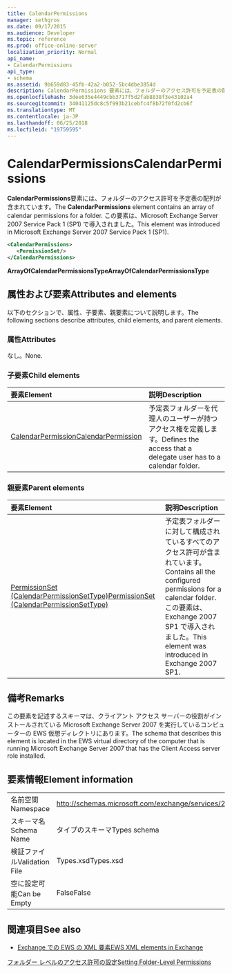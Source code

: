 ```yaml
---
title: CalendarPermissions
manager: sethgros
ms.date: 09/17/2015
ms.audience: Developer
ms.topic: reference
ms.prod: office-online-server
localization_priority: Normal
api_name:
- CalendarPermissions
api_type:
- schema
ms.assetid: 9b659d83-45fb-42a2-b052-5bc4dbe3854d
description: CalendarPermissions 要素には、フォルダーのアクセス許可を予定表の配列が含まれています。 この要素は、Microsoft Exchange Server 2007 Service Pack 1 (SP1) で導入されました。
ms.openlocfilehash: 3dee635e4449cbb3717f5d2fab8838f3e43102a4
ms.sourcegitcommit: 34041125dc8c5f993b21cebfc4f8b72f0fd2cb6f
ms.translationtype: MT
ms.contentlocale: ja-JP
ms.lasthandoff: 06/25/2018
ms.locfileid: "19759595"
---
```

# <a name="calendarpermissions"></a><span data-ttu-id="07299-104">CalendarPermissions</span><span class="sxs-lookup"><span data-stu-id="07299-104">CalendarPermissions</span></span>

<span data-ttu-id="07299-105">**CalendarPermissions**要素には、フォルダーのアクセス許可を予定表の配列が含まれています。</span><span class="sxs-lookup"><span data-stu-id="07299-105">The **CalendarPermissions** element contains an array of calendar permissions for a folder.</span></span> <span data-ttu-id="07299-106">この要素は、Microsoft Exchange Server 2007 Service Pack 1 (SP1) で導入されました。</span><span class="sxs-lookup"><span data-stu-id="07299-106">This element was introduced in Microsoft Exchange Server 2007 Service Pack 1 (SP1).</span></span> 
  
```xml
<CalendarPermissions>
   <PermissionSet/>
</CalendarPermissions>
```

 <span data-ttu-id="07299-107">**ArrayOfCalendarPermissionsType**</span><span class="sxs-lookup"><span data-stu-id="07299-107">**ArrayOfCalendarPermissionsType**</span></span>
## <a name="attributes-and-elements"></a><span data-ttu-id="07299-108">属性および要素</span><span class="sxs-lookup"><span data-stu-id="07299-108">Attributes and elements</span></span>

<span data-ttu-id="07299-109">以下のセクションで、属性、子要素、親要素について説明します。</span><span class="sxs-lookup"><span data-stu-id="07299-109">The following sections describe attributes, child elements, and parent elements.</span></span>
  
### <a name="attributes"></a><span data-ttu-id="07299-110">属性</span><span class="sxs-lookup"><span data-stu-id="07299-110">Attributes</span></span>

<span data-ttu-id="07299-111">なし。</span><span class="sxs-lookup"><span data-stu-id="07299-111">None.</span></span>
  
### <a name="child-elements"></a><span data-ttu-id="07299-112">子要素</span><span class="sxs-lookup"><span data-stu-id="07299-112">Child elements</span></span>

|<span data-ttu-id="07299-113">**要素**</span><span class="sxs-lookup"><span data-stu-id="07299-113">**Element**</span></span>|<span data-ttu-id="07299-114">**説明**</span><span class="sxs-lookup"><span data-stu-id="07299-114">**Description**</span></span>|
|:-----|:-----|
|[<span data-ttu-id="07299-115">CalendarPermission</span><span class="sxs-lookup"><span data-stu-id="07299-115">CalendarPermission</span></span>](calendarpermission.md) <br/> |<span data-ttu-id="07299-116">予定表フォルダーを代理人のユーザーが持つアクセス権を定義します。</span><span class="sxs-lookup"><span data-stu-id="07299-116">Defines the access that a delegate user has to a calendar folder.</span></span>  <br/> |
   
### <a name="parent-elements"></a><span data-ttu-id="07299-117">親要素</span><span class="sxs-lookup"><span data-stu-id="07299-117">Parent elements</span></span>

|<span data-ttu-id="07299-118">**要素**</span><span class="sxs-lookup"><span data-stu-id="07299-118">**Element**</span></span>|<span data-ttu-id="07299-119">**説明**</span><span class="sxs-lookup"><span data-stu-id="07299-119">**Description**</span></span>|
|:-----|:-----|
|[<span data-ttu-id="07299-120">PermissionSet (CalendarPermissionSetType)</span><span class="sxs-lookup"><span data-stu-id="07299-120">PermissionSet (CalendarPermissionSetType)</span></span>](permissionset-calendarpermissionsettype.md) <br/> |<span data-ttu-id="07299-121">予定表フォルダーに対して構成されているすべてのアクセス許可が含まれています。</span><span class="sxs-lookup"><span data-stu-id="07299-121">Contains all the configured permissions for a calendar folder.</span></span> <span data-ttu-id="07299-122">この要素は、Exchange 2007 SP1 で導入されました。</span><span class="sxs-lookup"><span data-stu-id="07299-122">This element was introduced in Exchange 2007 SP1.</span></span>  <br/> |
   
## <a name="remarks"></a><span data-ttu-id="07299-123">備考</span><span class="sxs-lookup"><span data-stu-id="07299-123">Remarks</span></span>

<span data-ttu-id="07299-124">この要素を記述するスキーマは、クライアント アクセス サーバーの役割がインストールされている Microsoft Exchange Server 2007 を実行しているコンピューターの EWS 仮想ディレクトリにあります。</span><span class="sxs-lookup"><span data-stu-id="07299-124">The schema that describes this element is located in the EWS virtual directory of the computer that is running Microsoft Exchange Server 2007 that has the Client Access server role installed.</span></span>
  
## <a name="element-information"></a><span data-ttu-id="07299-125">要素情報</span><span class="sxs-lookup"><span data-stu-id="07299-125">Element information</span></span>

|||
|:-----|:-----|
|<span data-ttu-id="07299-126">名前空間</span><span class="sxs-lookup"><span data-stu-id="07299-126">Namespace</span></span>  <br/> |http://schemas.microsoft.com/exchange/services/2006/types  <br/> |
|<span data-ttu-id="07299-127">スキーマ名</span><span class="sxs-lookup"><span data-stu-id="07299-127">Schema Name</span></span>  <br/> |<span data-ttu-id="07299-128">タイプのスキーマ</span><span class="sxs-lookup"><span data-stu-id="07299-128">Types schema</span></span>  <br/> |
|<span data-ttu-id="07299-129">検証ファイル</span><span class="sxs-lookup"><span data-stu-id="07299-129">Validation File</span></span>  <br/> |<span data-ttu-id="07299-130">Types.xsd</span><span class="sxs-lookup"><span data-stu-id="07299-130">Types.xsd</span></span>  <br/> |
|<span data-ttu-id="07299-131">空に設定可能</span><span class="sxs-lookup"><span data-stu-id="07299-131">Can be Empty</span></span>  <br/> |<span data-ttu-id="07299-132">False</span><span class="sxs-lookup"><span data-stu-id="07299-132">False</span></span>  <br/> |
   
## <a name="see-also"></a><span data-ttu-id="07299-133">関連項目</span><span class="sxs-lookup"><span data-stu-id="07299-133">See also</span></span>



- [<span data-ttu-id="07299-134">Exchange での EWS の XML 要素</span><span class="sxs-lookup"><span data-stu-id="07299-134">EWS XML elements in Exchange</span></span>](ews-xml-elements-in-exchange.md)


[<span data-ttu-id="07299-135">フォルダー レベルのアクセス許可の設定</span><span class="sxs-lookup"><span data-stu-id="07299-135">Setting Folder-Level Permissions</span></span>](http://msdn.microsoft.com/library/c7530e86-5112-401c-b10a-9c054ae59f07%28Office.15%29.aspx)

